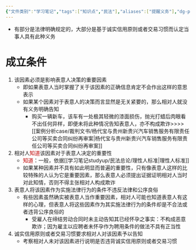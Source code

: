 ```yaml
---
{"文件类别":"学习笔记","tags":["知识点","民法"],"aliases":["提醒义务"],"dg-publish":true,"permalink":"/学习笔记studyup/民法总论/告知义务/","dgPassFrontmatter":true,"created":"2024-07-17T11:03:03.626+08:00","updated":"2024-11-20T16:16:48.904+08:00"}
---
```


- 有部分是法律明确规定的，大部分是基于诚实信用原则或者交易习惯而认定当事人具有此种义务
# 成立条件
1. 该因素必须是影响表意人决策的重要因素
	- 即如果表意人当时掌握了关于该因素的正确信息肯定不会作出这样的意思表示
	- 如果某个因素对于表意人的决策而言显然是无关紧要的，那么相对人就没有义务明确告知
		- 购买一辆新车，该车有一处极其轻微的漆面损伤，抛光打蜡后肉眼看不出任何异样，即便未将此种情况告知表意人，亦不构成欺诈>>>> [[案例分析case/裁判文书/杨代宝与贵州新贵兴汽车销售服务有限责任公司等买卖合同纠纷再审案\|杨代宝与贵州新贵兴汽车销售服务有限责任公司等买卖合同纠纷再审案]]
 2. 相对人<font color="#c00000">知道</font>该因素对于表意人决定的重要性
	- <font color="#c00000">知道</font>：一般，依据[[学习笔记studyup/民法总论/理性人标准\|理性人标准]]
	- 如果某种因素并不具有如此明显而普遍的重要性，只有像表意人这样的比较特殊的人认为它是重要因素，那么表意人必须提出证据证明相对人当时对此知情，否则不得主张相对人构成欺诈
3. 表意人将该因素作为实施法律行为的条件不违反法律和公序良俗
	- 有些因素虽然确实被表意人当作重要因素，相对人可能也知道表意人有这样的心理，但表意人将这些因素作为其实施法律行为的条件却是不合法或者违背公序良俗的
		- 受雇人在缔结劳动合同时未主动告知其已经怀孕之事实：不构成恶意欺诈；因为雇主以应聘者未怀孕作为聘用条件的做法不具有正当性
4. 诚实信用原则或者交易习惯要求相对人对该因素予以告知
	- 考察相对人未对该因素进行说明是否违背诚实信用原则或者交易习惯
